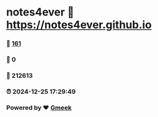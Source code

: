 # notes4ever :link: https://notes4ever.github.io 
### :page_facing_up: [161](https://notes4ever.github.io/tag.html) 
### :speech_balloon: 0 
### :hibiscus: 212613 
### :alarm_clock: 2024-12-25 17:29:49 
### Powered by :heart: [Gmeek](https://github.com/Meekdai/Gmeek)
